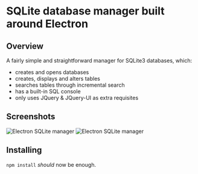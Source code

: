 # SQLite database manager built around Electron

## Overview
A fairly simple and straightforward manager for SQLite3 databases, which:
* creates and opens databases
* creates, displays and alters tables
* searches tables through incremental search
* has a built-in SQL console
* only uses JQuery & JQuery-UI as extra requisites

## Screenshots
![Electron SQLite manager](https://raw.githubusercontent.com/petru-dimitriu/electron-sqlite-manager/master/screen/screen1.PNG)
![Electron SQLite manager](https://raw.githubusercontent.com/petru-dimitriu/electron-sqlite-manager/master/screen/screen2.png)

## Installing
` npm install ` *should* now be enough.
